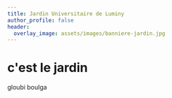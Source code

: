 ```yaml
---
title: Jardin Universitaire de Luminy
author_profile: false
header:
  overlay_image: assets/images/banniere-jardin.jpg
---
```

# c'est le jardin
gloubi boulga
